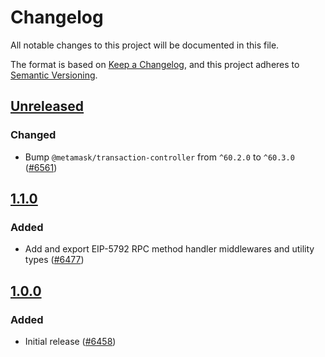 # Changelog

All notable changes to this project will be documented in this file.

The format is based on [Keep a Changelog](https://keepachangelog.com/en/1.0.0/),
and this project adheres to [Semantic Versioning](https://semver.org/spec/v2.0.0.html).

## [Unreleased]

### Changed

- Bump `@metamask/transaction-controller` from `^60.2.0` to `^60.3.0` ([#6561](https://github.com/MetaMask/core/pull/6561))

## [1.1.0]

### Added

- Add and export EIP-5792 RPC method handler middlewares and utility types ([#6477](https://github.com/MetaMask/core/pull/6477))

## [1.0.0]

### Added

- Initial release ([#6458](https://github.com/MetaMask/core/pull/6458))

[Unreleased]: https://github.com/MetaMask/core/compare/@metamask/eip-5792-middleware@1.1.0...HEAD
[1.1.0]: https://github.com/MetaMask/core/compare/@metamask/eip-5792-middleware@1.0.0...@metamask/eip-5792-middleware@1.1.0
[1.0.0]: https://github.com/MetaMask/core/releases/tag/@metamask/eip-5792-middleware@1.0.0
